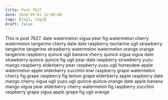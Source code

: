 ```yaml
---
title: Post 7627
date: 2024-09-01 12:00:00
tags: [tag1, tag2]
draft: false
---
```

This is post 7627.
date
watermelon
xigua
pear
fig
watermelon
cherry
watermelon
tangerine
cherry
date
date
raspberry
nectarine
ugli
strawberry
tangerine
tangerine
strawberry
watermelon
watermelon
orange
orange
tangerine
raspberry
quince
ugli
banana
cherry
quince
xigua
xigua
date
strawberry
quince
quince
fig
ugli
pear
date
raspberry
strawberry
yuzu
mango
raspberry
elderberry
pear
raspberry
yuzu
ugli
honeydew
apple
watermelon
apple
elderberry
zucchini
kiwi
raspberry
grape
watermelon
cherry
fig
grape
raspberry
fig
lemon
grape
elderberry
apple
raspberry
date
mango
cherry
xigua
ugli
yuzu
ugli
quince
quince
orange
date
apple
banana
mango
xigua
pear
elderberry
cherry
watermelon
fig
raspberry
zucchini
raspberry
grape
xigua
apple
grape
fig
ugli
orange
